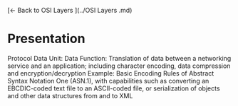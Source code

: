 [← Back to OSI Layers ](../OSI Layers .md)

# Presentation

Protocol Data Unit: Data
Function: Translation of data between a networking service and an application; including character encoding, data compression and encryption/decryption
Example: Basic Encoding Rules of Abstract Syntax Notation One (ASN.1), with capabilities such as converting an EBCDIC-coded text file to an ASCII-coded file, or serialization of objects and other data structures from and to XML